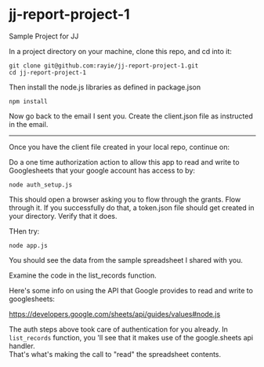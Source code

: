 # jj-report-project-1

Sample Project for JJ

In a project directory on your machine, clone this repo, and cd into it:

```
git clone git@github.com:rayie/jj-report-project-1.git
cd jj-report-project-1
```

Then install the node.js libraries as defined in package.json

```
npm install
```

Now go back to the email I sent you.
Create the client.json file as instructed in the email.

---

Once you have the client file created in your local repo, continue on:

Do a one time authorization action to allow this app to read and write to Googlesheets that your google account has access to by:

```
node auth_setup.js
```

This should open a browser asking you to flow through the grants. Flow through it.
If you successfully do that, a token.json file should get created in your directory. Verify that it does.

THen try:

```
node app.js
```

You should see the data from the sample spreadsheet I shared with you.

Examine the code in the list_records function.

Here's some info on using the API that Google provides to read and write to googlesheets:

https://developers.google.com/sheets/api/guides/values#node.js

The auth steps above took care of authentication for you already. In `list_records` function, you 'll see that it makes use of the google.sheets api handler.  
That's what's making the call to "read" the spreadsheet contents.
